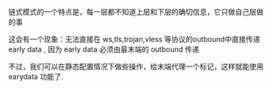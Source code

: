 
链式模式的一个特点是，每一层都不知道上层和下层的确切信息，它只做自己层做的事

这会有一个现象：无法直接在 ws,tls,trojan,vless 等协议的outbound中直接传递early data , 因为
early data 必须由最末端的 outbound 传递

不过，我们可以在静态配置情况下做些操作，给末端代理一个标记，这样就能使用 earydata 功能了.

